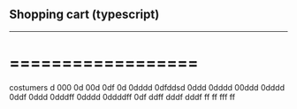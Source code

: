 ## Shopping cart (typescript)
---------------------------
==================
=================

costumers
d
000
0d
00d
0df
0d
0dddd
0dfddsd
0ddd
0dddd
00ddd
0dddd
0ddf
0ddd
0dddff
0dddd
0ddddff
0df
ddff
dddf
dddf
ff
ff
fff
ff
